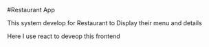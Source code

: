 #Restaurant App

This system develop for Restaurant to Display their menu and details

Here I use react to deveop this frontend
